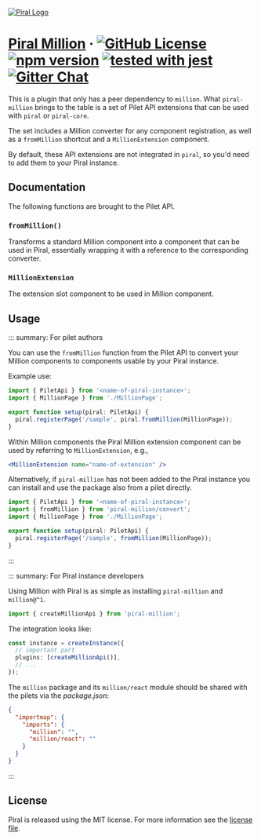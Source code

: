 [![Piral Logo](https://github.com/smapiot/piral/raw/main/docs/assets/logo.png)](https://piral.io)

# [Piral Million](https://piral.io) &middot; [![GitHub License](https://img.shields.io/badge/license-MIT-blue.svg)](https://github.com/smapiot/piral/blob/main/LICENSE) [![npm version](https://img.shields.io/npm/v/piral-million.svg?style=flat)](https://www.npmjs.com/package/piral-million) [![tested with jest](https://img.shields.io/badge/tested_with-jest-99424f.svg)](https://jestjs.io) [![Gitter Chat](https://badges.gitter.im/gitterHQ/gitter.png)](https://gitter.im/piral-io/community)

This is a plugin that only has a peer dependency to `million`. What `piral-million` brings to the table is a set of Pilet API extensions that can be used with `piral` or `piral-core`.

The set includes a Million converter for any component registration, as well as a `fromMillion` shortcut and a `MillionExtension` component.

By default, these API extensions are not integrated in `piral`, so you'd need to add them to your Piral instance.

## Documentation

The following functions are brought to the Pilet API.

### `fromMillion()`

Transforms a standard Million component into a component that can be used in Piral, essentially wrapping it with a reference to the corresponding converter.

### `MillionExtension`

The extension slot component to be used in Million component.

## Usage

::: summary: For pilet authors

You can use the `fromMillion` function from the Pilet API to convert your Million components to components usable by your Piral instance.

Example use:

```ts
import { PiletApi } from '<name-of-piral-instance>';
import { MillionPage } from './MillionPage';

export function setup(piral: PiletApi) {
  piral.registerPage('/sample', piral.fromMillion(MillionPage));
}
```

Within Million components the Piral Million extension component can be used by referring to `MillionExtension`, e.g.,

```jsx
<MillionExtension name="name-of-extension" />
```

Alternatively, if `piral-million` has not been added to the Piral instance you can install and use the package also from a pilet directly.

```ts
import { PiletApi } from '<name-of-piral-instance>';
import { fromMillion } from 'piral-million/convert';
import { MillionPage } from './MillionPage';

export function setup(piral: PiletApi) {
  piral.registerPage('/sample', fromMillion(MillionPage));
}
```

:::

::: summary: For Piral instance developers

Using Million with Piral is as simple as installing `piral-million` and `million@^1`.

```ts
import { createMillionApi } from 'piral-million';
```

The integration looks like:

```ts
const instance = createInstance({
  // important part
  plugins: [createMillionApi()],
  // ...
});
```

The `million` package and its `million/react` module should be shared with the pilets via the *package.json*:

```json
{
  "importmap": {
    "imports": {
      "million": "",
      "million/react": ""
    }
  }
}
```

:::

## License

Piral is released using the MIT license. For more information see the [license file](./LICENSE).
